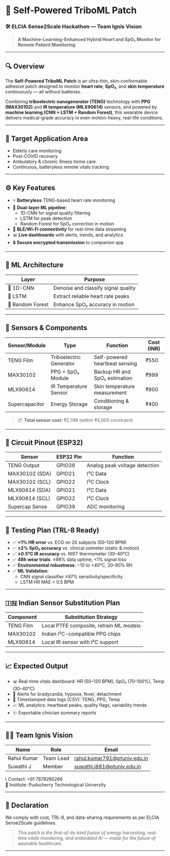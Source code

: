 # 💓 Self-Powered TriboML Patch
### 🛠️ ELCIA Sense2Scale Hackathon — Team Ignis Vision

> **A Machine-Learning-Enhanced Hybrid Heart and SpO₂ Monitor for Remote Patient Monitoring**

---

## 🔍 Overview

The **Self-Powered TriboML Patch** is an ultra-thin, skin-conformable adhesive patch designed to monitor **heart rate**, **SpO₂**, and **skin temperature** continuously — all without batteries.

Combining **triboelectric nanogenerator (TENG)** technology with **PPG (MAX30102)** and **IR temperature (MLX90614)** sensors, and powered by **machine learning (CNN + LSTM + Random Forest)**, this wearable device delivers medical-grade accuracy in even motion-heavy, real-life conditions.

---

## 🎯 Target Application Area

- Elderly care monitoring
- Post-COVID recovery
- Ambulatory & chronic illness home care
- Continuous, batteryless remote vitals tracking

---

## ⚙️ Key Features

- ⚡ **Batteryless** TENG-based heart rate monitoring
- 🔁 **Dual-layer ML pipeline**:  
   - 1D-CNN for signal quality filtering  
   - LSTM for peak detection  
   - Random Forest for SpO₂ correction in motion
- 📶 **BLE/Wi-Fi connectivity** for real-time data streaming
- 📊 **Live dashboards** with alerts, trends, and analytics
- 🔒 **Secure encrypted transmission** to companion app

---

## 🧠 ML Architecture

| Layer        | Purpose                          |
|--------------|----------------------------------|
| 🧠 1D-CNN     | Denoise and classify signal quality |
| 🧠 LSTM       | Extract reliable heart rate peaks |
| 🌲 Random Forest | Enhance SpO₂ accuracy in motion   |

---

## 🔬 Sensors & Components

| Sensor/Module    | Type                     | Function                          | Cost (INR) |
|------------------|--------------------------|-----------------------------------|------------|
| TENG Film        | Triboelectric Generator  | Self-powered heartbeat sensing    | ₹550       |
| MAX30102         | PPG + SpO₂ Module        | Backup HR and SpO₂ estimation     | ₹999       |
| MLX90614         | IR Temperature Sensor    | Skin temperature measurement      | ₹800       |
| Supercapacitor   | Energy Storage           | Conditioning & storage            | ₹400       |

> 📦 **Total sensor cost:** ₹2,749 (within ₹4,000 constraint)

---

## 🔌 Circuit Pinout (ESP32)

| Sensor         | ESP32 Pin     | Function                        |
|----------------|---------------|----------------------------------|
| TENG Output    | GPIO36        | Analog peak voltage detection   |
| MAX30102 (SDA) | GPIO21        | I²C Data                        |
| MAX30102 (SCL) | GPIO22        | I²C Clock                       |
| MLX90614 (SDA) | GPIO21        | I²C Data                        |
| MLX90614 (SCL) | GPIO22        | I²C Clock                       |
| Supercap Sense | GPIO39        | ADC monitoring                  |

---

## 🧪 Testing Plan (TRL-8 Ready)

- ✅ **<1% HR error** vs. ECG on 20 subjects (50–120 BPM)
- ✅ **±2% SpO₂ accuracy** vs. clinical oximeter (static & motion)
- ✅ **±0.5°C IR accuracy** vs. NIST thermometer (30–40°C)
- ✅ **48h wear trials**: ≥98% data uptime, <1% signal loss
- ✅ **Environmental robustness**: −10 to +40°C, 20–90% RH
- ✅ **ML Validation**:  
   - CNN signal classifier ≥97% sensitivity/specificity  
   - LSTM HR MAE < 0.5 BPM

---

## 🇮🇳 Indian Sensor Substitution Plan

| Component   | Substitution Strategy |
|-------------|------------------------|
| TENG Film   | Local PTFE composite, retrain ML models |
| MAX30102    | Indian I²C-compatible PPG chips |
| MLX90614    | Local IR sensor with I²C support |

---

## 📈 Expected Output

- 📊 Real-time vitals dashboard: HR (50–120 BPM), SpO₂ (70–100%), Temp (30–40°C)
- 🚨 Alerts for bradycardia, hypoxia, fever, detachment
- 🧾 Timestamped data logs (CSV): TENG, PPG, Temp
- 📈 ML analytics: heartbeat peaks, quality flags, variability trends
- 🩺 Exportable clinician summary reports

---

## 👨‍💻 Team Ignis Vision

| Name         | Role       | Email                           |
|--------------|------------|----------------------------------|
| Rahul Kumar  | Team Lead  | rahul.kumar791@ptuniv.edu.in     |
| Suwathi J    | Member     | suwathi.j881@ptuniv.edu.in       |

📞 Contact: +91 7878260266  
🏫 Institute: Puducherry Technological University

---

## 📜 Declaration

We comply with cost, TRL-8, and data-sharing requirements as per ELCIA Sense2Scale guidelines.

> *This patch is the first-of-its-kind fusion of energy harvesting, real-time vitals monitoring, and embedded AI — made for the future of wearable healthcare.*

---

